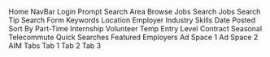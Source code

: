 Home
  NavBar
  Login Prompt
  Search Area
    Browse Jobs
    Search Jobs
      Search Tip
      Search Form
        Keywords
        Location
        Employer
        Industry
        Skills
        Date Posted
        Sort By
        Part-Time
        Internship
        Volunteer
        Temp
        Entry Level
        Contract
        Seasonal
        Telecommute
      Quick Searches
    Featured Employers
    Ad Space 1
    Ad Space 2
  AIM Tabs
    Tab 1
    Tab 2
    Tab 3
